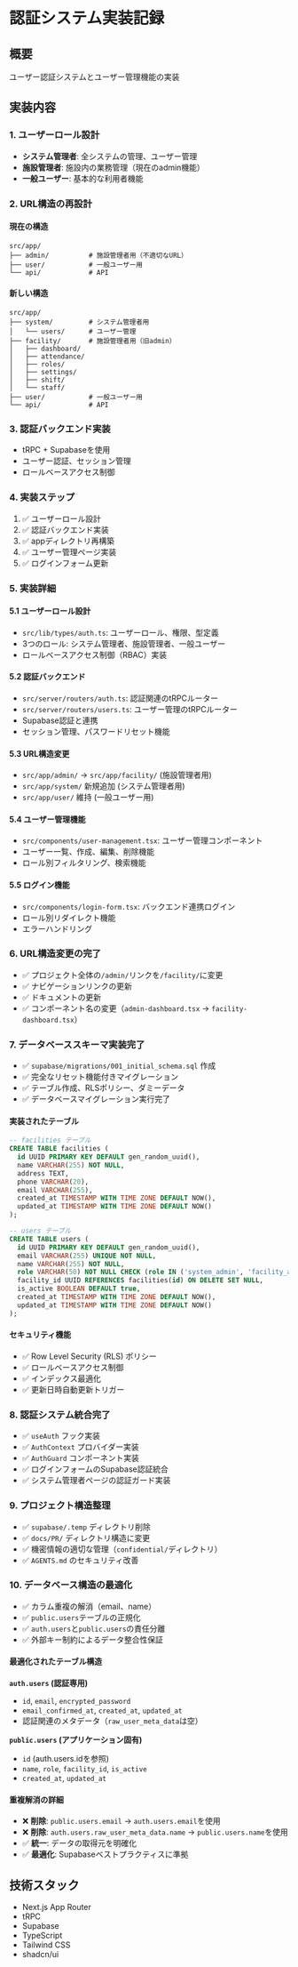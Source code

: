 # 認証システム実装記録

## 概要

ユーザー認証システムとユーザー管理機能の実装

## 実装内容

### 1. ユーザーロール設計

- **システム管理者**: 全システムの管理、ユーザー管理
- **施設管理者**: 施設内の業務管理（現在のadmin機能）
- **一般ユーザー**: 基本的な利用者機能

### 2. URL構造の再設計

#### 現在の構造

```
src/app/
├── admin/          # 施設管理者用（不適切なURL）
├── user/           # 一般ユーザー用
└── api/            # API
```

#### 新しい構造

```
src/app/
├── system/         # システム管理者用
│   └── users/      # ユーザー管理
├── facility/       # 施設管理者用（旧admin）
│   ├── dashboard/
│   ├── attendance/
│   ├── roles/
│   ├── settings/
│   ├── shift/
│   └── staff/
├── user/           # 一般ユーザー用
└── api/            # API
```

### 3. 認証バックエンド実装

- tRPC + Supabaseを使用
- ユーザー認証、セッション管理
- ロールベースアクセス制御

### 4. 実装ステップ

1. ✅ ユーザーロール設計
2. ✅ 認証バックエンド実装
3. ✅ appディレクトリ再構築
4. ✅ ユーザー管理ページ実装
5. ✅ ログインフォーム更新

### 5. 実装詳細

#### 5.1 ユーザーロール設計

- `src/lib/types/auth.ts`: ユーザーロール、権限、型定義
- 3つのロール: システム管理者、施設管理者、一般ユーザー
- ロールベースアクセス制御（RBAC）実装

#### 5.2 認証バックエンド

- `src/server/routers/auth.ts`: 認証関連のtRPCルーター
- `src/server/routers/users.ts`: ユーザー管理のtRPCルーター
- Supabase認証と連携
- セッション管理、パスワードリセット機能

#### 5.3 URL構造変更

- `src/app/admin/` → `src/app/facility/` (施設管理者用)
- `src/app/system/` 新規追加 (システム管理者用)
- `src/app/user/` 維持 (一般ユーザー用)

#### 5.4 ユーザー管理機能

- `src/components/user-management.tsx`: ユーザー管理コンポーネント
- ユーザー一覧、作成、編集、削除機能
- ロール別フィルタリング、検索機能

#### 5.5 ログイン機能

- `src/components/login-form.tsx`: バックエンド連携ログイン
- ロール別リダイレクト機能
- エラーハンドリング

### 6. URL構造変更の完了

- ✅ プロジェクト全体の`/admin/`リンクを`/facility/`に変更
- ✅ ナビゲーションリンクの更新
- ✅ ドキュメントの更新
- ✅ コンポーネント名の変更（`admin-dashboard.tsx` → `facility-dashboard.tsx`）

### 7. データベーススキーマ実装完了

- ✅ `supabase/migrations/001_initial_schema.sql` 作成
- ✅ 完全なリセット機能付きマイグレーション
- ✅ テーブル作成、RLSポリシー、ダミーデータ
- ✅ データベースマイグレーション実行完了

#### 実装されたテーブル

```sql
-- facilities テーブル
CREATE TABLE facilities (
  id UUID PRIMARY KEY DEFAULT gen_random_uuid(),
  name VARCHAR(255) NOT NULL,
  address TEXT,
  phone VARCHAR(20),
  email VARCHAR(255),
  created_at TIMESTAMP WITH TIME ZONE DEFAULT NOW(),
  updated_at TIMESTAMP WITH TIME ZONE DEFAULT NOW()
);

-- users テーブル
CREATE TABLE users (
  id UUID PRIMARY KEY DEFAULT gen_random_uuid(),
  email VARCHAR(255) UNIQUE NOT NULL,
  name VARCHAR(255) NOT NULL,
  role VARCHAR(50) NOT NULL CHECK (role IN ('system_admin', 'facility_admin', 'user')),
  facility_id UUID REFERENCES facilities(id) ON DELETE SET NULL,
  is_active BOOLEAN DEFAULT true,
  created_at TIMESTAMP WITH TIME ZONE DEFAULT NOW(),
  updated_at TIMESTAMP WITH TIME ZONE DEFAULT NOW()
);
```

#### セキュリティ機能

- ✅ Row Level Security (RLS) ポリシー
- ✅ ロールベースアクセス制御
- ✅ インデックス最適化
- ✅ 更新日時自動更新トリガー

### 8. 認証システム統合完了

- ✅ `useAuth` フック実装
- ✅ `AuthContext` プロバイダー実装
- ✅ `AuthGuard` コンポーネント実装
- ✅ ログインフォームのSupabase認証統合
- ✅ システム管理者ページの認証ガード実装

### 9. プロジェクト構造整理

- ✅ `supabase/.temp` ディレクトリ削除
- ✅ `docs/PR/` ディレクトリ構造に変更
- ✅ 機密情報の適切な管理（`confidential/`ディレクトリ）
- ✅ `AGENTS.md` のセキュリティ改善

### 10. データベース構造の最適化

- ✅ カラム重複の解消（email、name）
- ✅ `public.users`テーブルの正規化
- ✅ `auth.users`と`public.users`の責任分離
- ✅ 外部キー制約によるデータ整合性保証

#### 最適化されたテーブル構造

**`auth.users` (認証専用)**

- `id`, `email`, `encrypted_password`
- `email_confirmed_at`, `created_at`, `updated_at`
- 認証関連のメタデータ（`raw_user_meta_data`は空）

**`public.users` (アプリケーション固有)**

- `id` (auth.users.idを参照)
- `name`, `role`, `facility_id`, `is_active`
- `created_at`, `updated_at`

#### 重複解消の詳細

- ❌ **削除**: `public.users.email` → `auth.users.email`を使用
- ❌ **削除**: `auth.users.raw_user_meta_data.name` → `public.users.name`を使用
- ✅ **統一**: データの取得元を明確化
- ✅ **最適化**: Supabaseベストプラクティスに準拠

## 技術スタック

- Next.js App Router
- tRPC
- Supabase
- TypeScript
- Tailwind CSS
- shadcn/ui
